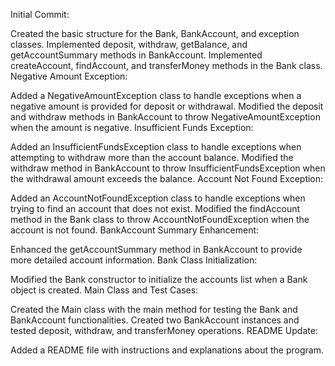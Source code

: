 Initial Commit:

Created the basic structure for the Bank, BankAccount, and exception classes.
Implemented deposit, withdraw, getBalance, and getAccountSummary methods in BankAccount.
Implemented createAccount, findAccount, and transferMoney methods in the Bank class.
Negative Amount Exception:

Added a NegativeAmountException class to handle exceptions when a negative amount is provided for deposit or withdrawal.
Modified the deposit and withdraw methods in BankAccount to throw NegativeAmountException when the amount is negative.
Insufficient Funds Exception:

Added an InsufficientFundsException class to handle exceptions when attempting to withdraw more than the account balance.
Modified the withdraw method in BankAccount to throw InsufficientFundsException when the withdrawal amount exceeds the balance.
Account Not Found Exception:

Added an AccountNotFoundException class to handle exceptions when trying to find an account that does not exist.
Modified the findAccount method in the Bank class to throw AccountNotFoundException when the account is not found.
BankAccount Summary Enhancement:

Enhanced the getAccountSummary method in BankAccount to provide more detailed account information.
Bank Class Initialization:

Modified the Bank constructor to initialize the accounts list when a Bank object is created.
Main Class and Test Cases:

Created the Main class with the main method for testing the Bank and BankAccount functionalities.
Created two BankAccount instances and tested deposit, withdraw, and transferMoney operations.
README Update:

Added a README file with instructions and explanations about the program.
